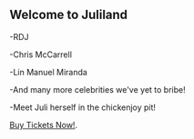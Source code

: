 ## Welcome to Juliland

-RDJ

-Chris McCarrell

-Lin Manuel Miranda

-And many more celebrities we've yet to bribe!

-Meet Juli herself in the chickenjoy pit!


 [Buy Tickets Now!](https://juli-m.github.com/juliland/tickets).
